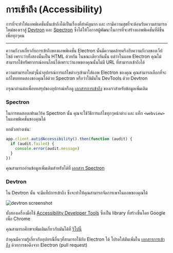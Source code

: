 # การเข้าถึง (Accessibility)

การที่จะทำให้แอพพิเคชั่นนั้นเข้าถึงได้เป็นเรื่องที่สำคัญมาก และ เรามีความสุขที่จะต้อนรับความสามารถใหม่ของเราสู่ [Devtron](https://electron.atom.io/devtron) และ [Spectron](https://electron.atom.io/spectron) ซึ่งได้ให้โอกาสผู้พัฒนาในการที่จะสร้างแอพพิเคชั่นที่ดีขึ้นเพื่อทุกๆคน

---

ความกังวลเกี่ยวกับการเข้าถึงของแอพพิเคชั่น Electron นั้นมีความคล้ายครึงกับความกังวลของเว็ปไซต์ เพราะว่าทั้งสองนั้นเป็น HTML ด้วยกัน ในขณะเดียวกันนั้น แต่ว่าในแอพ Electron คุณไม่สามารถใช้ทรัพยากรณ์ออนไลน์ได้เพราะว่าแอพของคุณนั้นไม่มี URL ที่สามารถเข้าถึงได้

ความสามารถใหม่ๆนี้นำอุปกรณ์การแก้ไขต่างๆเข้ามาใส่แอพ Electron ของคุณ คุณสามารถเลือกที่จะแก้ไขบททดสองของคุณได้ด้วย Spectron หรือว่าใช้มันใน DevTools ด้วย Devtron

กรุณาอ่านต่อเพื่อบทสรุปของอุปกรณ์หรือดู [เอกสารการเข้าถึง](https://electron.atom.io/docs/tutorial/accessibility) ของเราสำหรับข้อมูลเพิ่มเติม

### Spectron

ในการทดสอบเฟรมเวิร์ค Spectron นั้น
คุณจะใช้วิธีการแก้ไขทุกๆหน้าต่าง และ แท็ก `<webview>` ในแอพพิเคชั่นของคุณได้

ยกตัวอย่างเช่น:

```javascript
app.client.autidAccessibility().then(function (audit) {
  if (audit.failed) {
    console.error(audit.message)
  }
})
```

คุณสามารถอ่านข้อมูลเพิ่มเติมสำหรับได้ที่ [เอกสาร Spectron](https://github.com/electron/spectron#accessibility-testing)

### Devtron

ใน Devtron นั้น จะมีแท็ปการเข้าถึง ซึ่งจะทำให้คุณสามารถจัดการเพจในแอพของคุณได้

![devtron screenshot](https://cloud.githubusercontent.com/assets/1305617/17156618/9f9bcd72-533f-11e6-880d-389115f40a2a.png)

ทั้งสองเครื่องมือใช้ [Accessibility Developer Tools](https://github.com/GoogleChrome/accessibility-developer-tools) ซึ่งเป็น library ที่สร้างขึ้นโดย Google เพื่อ Chrome

คุณสามารถศึกษาเพิ่มเติมเกี่ยวกับมันได้ที่ [รีโปนี้](https://github.com/GoogleChrome/accessibility-developer-tools/wiki/Audit-Rules)

ถ้าคุณมีความรู้เกี่ยวกับอุปกรณือื่นๆที่สามารถใช้กับ Electron ได้ โปรดใส่มันเพิ่มใน [เอกสารการเข้าถึง](https://electron.atom.io/docs/tutorial/accessibility) ด้วยการขอดึงจาก Electron (pull request)
